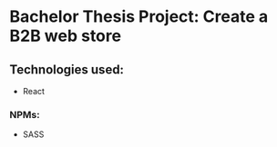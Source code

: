# Bachelor Thesis Project: Create a B2B web store

## Technologies used:

- React

### NPMs:

- SASS